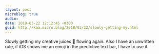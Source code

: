 ```yaml
---
layout: post
microblog: true
audio: 
date: 2018-03-22 12:12:45 +0300
guid: http://kaa.micro.blog/2018/03/22/slowly-getting-my.html
---
```

Slowly getting my creative juices 🥤 flowing again. Also I have an unwritten rule, if iOS shows me an emoji in the predictive text bar, I have to use it.
